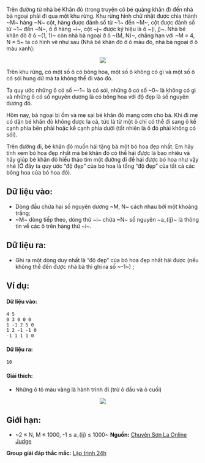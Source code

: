 Trên đường từ nhà bé Khăn đỏ (trong truyện cô bé quàng khăn đ) đến nhà bà ngoại phải đi qua một khu rừng. Khu rừng hình chữ nhật được chia thành ~M~ hàng ~N~ cột, hàng được đánh số từ ~1~ đến ~M~, cột được đánh số từ ~1~ đến ~N~, ô ở hàng ~i~, cột ~j~ được ký hiệu là ô ~(i, j)~. Nhà bé khăn đỏ ở ô ~(1, 1)~ còn nhà bà ngoại ở ô ~(M, N)~, chẳng hạn với ~M = 4, N = 5~ ta có hình vẽ như sau (Nhà bé khăn đỏ ở ô màu đỏ, nhà bà ngoại ở ô màu xanh):
<center><img src="/images/problems/395/BTFLOWER_1.PNG"></center>
 
Trên khu rừng, có một số ô có bông hoa, một số ô không có gì và một số ô có sói hung dữ mà ta không thể đi vào đó.

Ta quy ước những ô có số ~-1~ là có sói, những ô có số ~0~ là không có gì và những ô có số nguyên dương là có bông hoa với độ đẹp là số nguyên dương đó.

Hôm nay, bà ngoại bị ốm và mẹ sai bé khăn đỏ mang cơm cho bà. Khi đi mẹ có dặn bé khăn đỏ không được la cà, tức là từ một ô chỉ có thể đi sang ô kề cạnh phía bên phải hoặc kề cạnh phía dưới (tất nhiên là ô đó phải không có sói).

Trên đường đi, bé khăn đỏ muốn hái tặng bà một bó hoa đẹp nhất. Em hãy tính xem bó hoa đẹp nhất mà bé khăn đỏ có thể hái được là bao nhiêu và hãy giúp bé khăn đỏ hiếu thảo tìm một đường đi để hái được bó hoa như vậy nhé (Ở đây ta quy ước “độ đẹp” của bó hoa là tổng “độ đẹp” của tất cả các bông hoa của bó hoa đó).

## Dữ liệu vào:
- Dòng đầu chứa hai số nguyên dương ~M, N~ cách nhau bởi một khoảng trắng;
- ~M~ dòng tiếp theo, dòng thứ ~i~ chứa ~N~ số nguyên ~a_{ij}~ là thông tin về các ô trên hàng thứ ~i~.

## Dữ liệu ra:
- Ghi ra một dòng duy nhất là “độ đẹp” của bó hoa đẹp nhất hái được (nếu không thể đến được nhà bà thì ghi ra số ~-1~) ;

## Ví dụ:
#### Dữ liệu vào:
```
4 5
0 3 0 0 0
1 -1 2 5 0
1 2 -1 -1 0
-1 1 1 1 0
```

#### Dữ liệu ra:
```
10
```

#### Giải thích:
- Những ô tô màu vàng là hành trình đi (trừ ô đầu và ô cuối)
<center><img src="/images/problems/395/BTFLOWER_2.PNG"></center>

## Giới hạn:
- ~2 ≤ N, M ≤ 1000, -1 ≤ a_{ij} ≤ 1000~
**Nguồn:** [Chuyên Sơn La Online Judge](http://csloj.ddns.net/)

**Group giải đáp thắc mắc:** [Lập trình 24h](https://www.facebook.com/groups/1386904321519984)